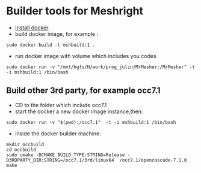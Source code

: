 # Builder tools for Meshright
 - [install docker](https://docs.docker.com/engine/installation/linux/docker-ee/ubuntu/) 
 - build docker image, for example :
  ```
  sudo docker build -t mshbuild:1 .
  ```
 - run docker image with volume which includes you codes
  ```
  sudo docker run -v "/mnt/hgfs/H/work/prog_julin/MrMesher:/MrMesher" -t -i mshbuild:1 /bin/bash
  ```
  
  ## Build other 3rd party, for example occ7.1
  - CD to the folder which include occ7.1
  - start the docker a new docker image instance,then:
  ```
  sudo docker run -v "$(pwd):/occ7.1"  -t -i mshbuild:1 /bin/bash
  ```
  - inside the docker builder machine:
  ```
  mkdir occbuild 
  cd occbuild
  sudo cmake -DCMAKE_BUILD_TYPE:STRING=Release -D3RDPARTY_DIR:STRING=/occ7.1/3rd/linux64  /occ7.1/opencascade-7.1.0
  make 
  ```
  
